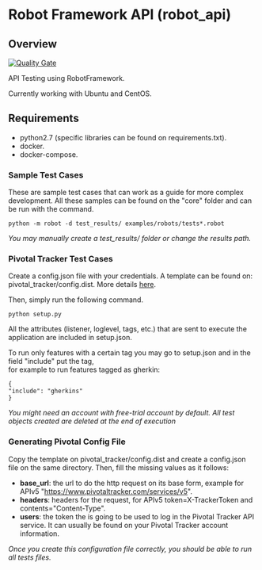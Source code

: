 # Robot Framework API (robot_api)

## Overview
[![Quality Gate](https://sonarcloud.io/api/project_badges/measure?project=AWT03_pivotal-tests&metric=alert_status)](https://sonarcloud.io/dashboard?id=vipre-subteam_robot_api)

API Testing using RobotFramework. 

Currently working with Ubuntu and CentOS.


## Requirements
* python2.7 (specific libraries can be found on requirements.txt).
* docker.
* docker-compose.

### Sample Test Cases
These are sample test cases that can work as a guide for more complex development. 
All these samples can be found on the "core" folder and can be run with the command.
```
python -m robot -d test_results/ examples/robots/tests*.robot
```
*You may manually create a test_results/ folder or change the results path.*

### Pivotal Tracker Test Cases
Create a config.json file with your credentials. 
A template can be found on: pivotal_tracker/config.dist. 
More details [here](#generating-pivotal-config-file).

Then, simply run the following command.
```
python setup.py
```
All the attributes (listener, loglevel, tags, etc.) that are sent to execute the application are included in setup.json.

To run only features with a certain tag you may go to setup.json and in the field "include" put the tag,   
for example to run features tagged as gherkin:
```
{
"include": "gherkins"
}
```

*You might need an account with free-trial account by default. 
All test objects created are deleted at the end of execution*

### Generating Pivotal Config File
Copy the template on pivotal_tracker/config.dist and create a config.json file on the same directory.
Then, fill the missing values as it follows:
* **base_url**: the url to do the http request on its base form, example for APIv5 "https://www.pivotaltracker.com/services/v5".
* **headers**: headers for the request, for APIv5 token=X-TrackerToken and contents="Content-Type".
* **users**: the token the is going to be used to log in the Pivotal Tracker API service. 
It can usually be found on your Pivotal Tracker account information.

*Once you create this configuration file correctly, you should be able to run all tests files.*

